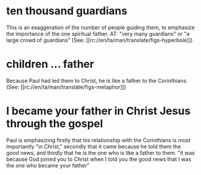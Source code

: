 # ten thousand guardians

This is an exaggeration of the number of people guiding them, to emphasize the importance of the one spiritual father. AT: "very many guardians" or "a large crowd of guardians" (See: [[rc://en/ta/man/translate/figs-hyperbole]])

# children ... father

Because Paul had led them to Christ, he is like a father to the Corinthians. (See: [[rc://en/ta/man/translate/figs-metaphor]])

# I became your father in Christ Jesus through the gospel

Paul is emphasizing firstly that his relationship with the Corinthians is most importantly "in Christ," secondly that it came because he told them the good news, and thirdly that he is the one who is like a father to them. "it was because God joined you to Christ when I told you the good news that I was the one who became your father"

